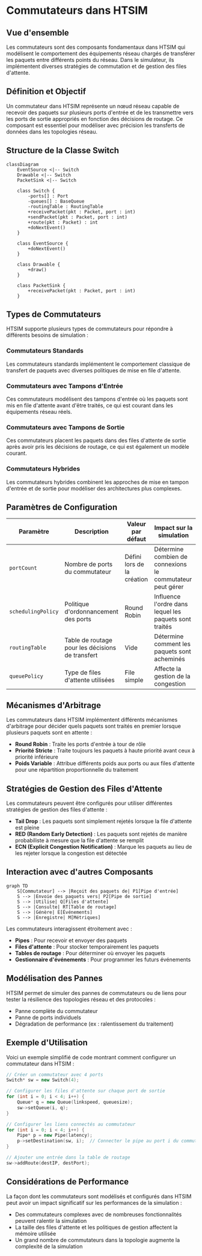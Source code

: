 # Commutateurs dans HTSIM

## Vue d'ensemble

Les commutateurs sont des composants fondamentaux dans HTSIM qui modélisent le comportement des équipements réseau chargés de transférer les paquets entre différents points du réseau. Dans le simulateur, ils implémentent diverses stratégies de commutation et de gestion des files d'attente.

## Définition et Objectif

Un commutateur dans HTSIM représente un nœud réseau capable de recevoir des paquets sur plusieurs ports d'entrée et de les transmettre vers les ports de sortie appropriés en fonction des décisions de routage. Ce composant est essentiel pour modéliser avec précision les transferts de données dans les topologies réseau.

## Structure de la Classe Switch

```mermaid
classDiagram
    EventSource <|-- Switch
    Drawable <|-- Switch
    PacketSink <|-- Switch
    
    class Switch {
        -ports[] : Port
        -queues[] : BaseQueue
        -routingTable : RoutingTable
        +receivePacket(pkt : Packet, port : int)
        +sendPacket(pkt : Packet, port : int)
        +route(pkt : Packet) : int
        +doNextEvent()
    }
    
    class EventSource {
        +doNextEvent()
    }
    
    class Drawable {
        +draw()
    }
    
    class PacketSink {
        +receivePacket(pkt : Packet, port : int)
    }
```

## Types de Commutateurs

HTSIM supporte plusieurs types de commutateurs pour répondre à différents besoins de simulation :

### Commutateurs Standards

Les commutateurs standards implémentent le comportement classique de transfert de paquets avec diverses politiques de mise en file d'attente.

### Commutateurs avec Tampons d'Entrée

Ces commutateurs modélisent des tampons d'entrée où les paquets sont mis en file d'attente avant d'être traités, ce qui est courant dans les équipements réseau réels.

### Commutateurs avec Tampons de Sortie

Ces commutateurs placent les paquets dans des files d'attente de sortie après avoir pris les décisions de routage, ce qui est également un modèle courant.

### Commutateurs Hybrides

Les commutateurs hybrides combinent les approches de mise en tampon d'entrée et de sortie pour modéliser des architectures plus complexes.

## Paramètres de Configuration

| Paramètre | Description | Valeur par défaut | Impact sur la simulation |
|-----------|-------------|-------------------|--------------------------|
| `portCount` | Nombre de ports du commutateur | Défini lors de la création | Détermine combien de connexions le commutateur peut gérer |
| `schedulingPolicy` | Politique d'ordonnancement des ports | Round Robin | Influence l'ordre dans lequel les paquets sont traités |
| `routingTable` | Table de routage pour les décisions de transfert | Vide | Détermine comment les paquets sont acheminés |
| `queuePolicy` | Type de files d'attente utilisées | File simple | Affecte la gestion de la congestion |

## Mécanismes d'Arbitrage

Les commutateurs dans HTSIM implémentent différents mécanismes d'arbitrage pour décider quels paquets sont traités en premier lorsque plusieurs paquets sont en attente :

- **Round Robin** : Traite les ports d'entrée à tour de rôle
- **Priorité Stricte** : Traite toujours les paquets à haute priorité avant ceux à priorité inférieure
- **Poids Variable** : Attribue différents poids aux ports ou aux files d'attente pour une répartition proportionnelle du traitement

## Stratégies de Gestion des Files d'Attente

Les commutateurs peuvent être configurés pour utiliser différentes stratégies de gestion des files d'attente :

- **Tail Drop** : Les paquets sont simplement rejetés lorsque la file d'attente est pleine
- **RED (Random Early Detection)** : Les paquets sont rejetés de manière probabiliste à mesure que la file d'attente se remplit
- **ECN (Explicit Congestion Notification)** : Marque les paquets au lieu de les rejeter lorsque la congestion est détectée

## Interaction avec d'autres Composants

```mermaid
graph TD
    S[Commutateur] --> |Reçoit des paquets de| P1[Pipe d'entrée]
    S --> |Envoie des paquets vers| P2[Pipe de sortie]
    S --> |Utilise| Q[Files d'attente]
    S --> |Consulte| RT[Table de routage]
    S --> |Génère| E[Événements]
    S --> |Enregistre| M[Métriques]
```

Les commutateurs interagissent étroitement avec :
- **Pipes** : Pour recevoir et envoyer des paquets
- **Files d'attente** : Pour stocker temporairement les paquets
- **Tables de routage** : Pour déterminer où envoyer les paquets
- **Gestionnaire d'événements** : Pour programmer les futurs événements

## Modélisation des Pannes

HTSIM permet de simuler des pannes de commutateurs ou de liens pour tester la résilience des topologies réseau et des protocoles :

- Panne complète du commutateur
- Panne de ports individuels
- Dégradation de performance (ex : ralentissement du traitement)

## Exemple d'Utilisation

Voici un exemple simplifié de code montrant comment configurer un commutateur dans HTSIM :

```cpp
// Créer un commutateur avec 4 ports
Switch* sw = new Switch(4);

// Configurer les files d'attente sur chaque port de sortie
for (int i = 0; i < 4; i++) {
    Queue* q = new Queue(linkspeed, queuesize);
    sw->setQueue(i, q);
}

// Configurer les liens connectés au commutateur
for (int i = 0; i < 4; i++) {
    Pipe* p = new Pipe(latency);
    p->setDestination(sw, i);  // Connecter le pipe au port i du commutateur
}

// Ajouter une entrée dans la table de routage
sw->addRoute(destIP, destPort);
```

## Considérations de Performance

La façon dont les commutateurs sont modélisés et configurés dans HTSIM peut avoir un impact significatif sur les performances de la simulation :

- Des commutateurs complexes avec de nombreuses fonctionnalités peuvent ralentir la simulation
- La taille des files d'attente et les politiques de gestion affectent la mémoire utilisée
- Un grand nombre de commutateurs dans la topologie augmente la complexité de la simulation
